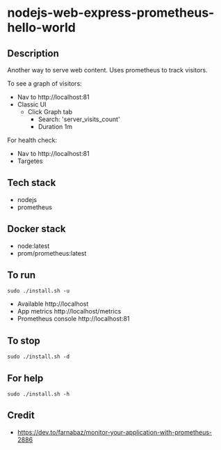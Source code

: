 # nodejs-web-express-prometheus-hello-world

## Description
Another way to serve web content.
Uses prometheus to track visitors.

To see a graph of visitors:
- Nav to http://localhost:81
- Classic UI
  - Click Graph tab
    - Search: 'server_visits_count'
    - Duration 1m

For health check:
- Nav to http://localhost:81
- Targetes

## Tech stack
- nodejs
- prometheus

## Docker stack
- node:latest
- prom/prometheus:latest

## To run
`sudo ./install.sh -u`
- Available http://localhost
- App metrics http://localhost/metrics
- Prometheus console http://localhost:81

## To stop
`sudo ./install.sh -d`

## For help
`sudo ./install.sh -h`

## Credit
- https://dev.to/farnabaz/monitor-your-application-with-prometheus-2886
